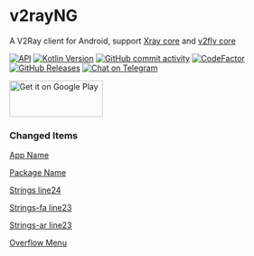 # v2rayNG

A V2Ray client for Android, support [Xray core](https://github.com/XTLS/Xray-core) and [v2fly core](https://github.com/v2fly/v2ray-core)

[![API](https://img.shields.io/badge/API-21%2B-yellow.svg?style=flat)](https://developer.android.com/about/versions/lollipop)
[![Kotlin Version](https://img.shields.io/badge/Kotlin-2.1.20-blue.svg)](https://kotlinlang.org)
[![GitHub commit activity](https://img.shields.io/github/commit-activity/m/2dust/v2rayNG)](https://github.com/2dust/v2rayNG/commits/master)
[![CodeFactor](https://www.codefactor.io/repository/github/2dust/v2rayng/badge)](https://www.codefactor.io/repository/github/2dust/v2rayng)
[![GitHub Releases](https://img.shields.io/github/downloads/2dust/v2rayNG/latest/total?logo=github)](https://github.com/2dust/v2rayNG/releases)
[![Chat on Telegram](https://img.shields.io/badge/Chat%20on-Telegram-brightgreen.svg)](https://t.me/v2rayn)

<a href="https://play.google.com/store/apps/details?id=com.v2ray.ang">
<img alt="Get it on Google Play" src="https://play.google.com/intl/en_us/badges/images/generic/en_badge_web_generic.png" width="165" height="64" />
</a>

### Changed Items
[App Name](https://github.com/mustafa137608064/v2rayNG/blob/master/V2rayNG/app/src/main/res/values/strings.xml)


[Package Name](https://github.com/mustafa137608064/v2rayNG/blob/master/V2rayNG/app/build.gradle.kts)

[Strings line24](https://github.com/mustafa137608064/v2rayNG/blob/master/V2rayNG/app/src/main/res/values/strings.xml)

[Strings-fa line23](https://github.com/mustafa137608064/v2rayNG/blob/master/V2rayNG/app/src/main/res/values-fa/strings.xml)

[Strings-ar line23](https://github.com/mustafa137608064/v2rayNG/blob/master/V2rayNG/app/src/main/res/values-ar/strings.xml)

[Overflow Menu](https://github.com/mustafa137608064/v2rayNG/blob/master/V2rayNG/app/src/main/res/menu/menu_main.xml)
